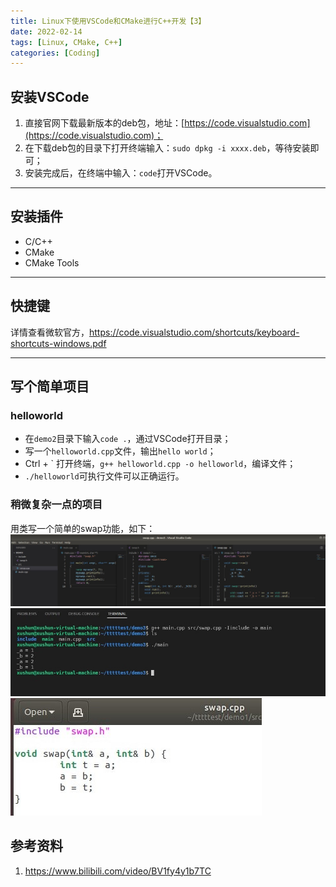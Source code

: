 ```yaml
---
title: Linux下使用VSCode和CMake进行C++开发【3】
date: 2022-02-14
tags: [Linux, CMake, C++]
categories: [Coding]
---
```


## 安装VSCode
1. 直接官网下载最新版本的deb包，地址：[https://code.visualstudio.com](https://code.visualstudio.com)；
2. 在下载deb包的目录下打开终端输入：`sudo dpkg -i xxxx.deb`，等待安装即可；
3. 安装完成后，在终端中输入：`code`打开VSCode。

-----

## 安装插件
- C/C++
- CMake
- CMake Tools

-----

## 快捷键
详情查看微软官方，https://code.visualstudio.com/shortcuts/keyboard-shortcuts-windows.pdf

-----

## 写个简单项目

### helloworld
- 在`demo2`目录下输入`code .`，通过VSCode打开目录；
- 写一个`helloworld.cpp`文件，输出`hello world`；
- Ctrl + \` 打开终端，`g++ helloworld.cpp -o helloworld`，编译文件；
- `./helloworld`可执行文件可以正确运行。

### 稍微复杂一点的项目
用类写一个简单的swap功能，如下：  
![](/post_images/posts/Coding/Linux下使用VSCode和CMake进行C++开发【3】/swap目录.jpg "swap目录")
![](/post_images/posts/Coding/Linux下使用VSCode和CMake进行C++开发【3】/swap结果.jpg "swap结果")
![](/post_images/posts/Coding/Linux下使用VSCode和CMake进行C++开发【1】/swapcpp.jpg "swap.cpp")

## 参考资料
1. https://www.bilibili.com/video/BV1fy4y1b7TC